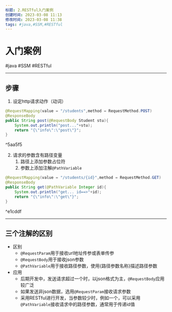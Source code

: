 ```yaml
---
标题: 2.RESTful入门案例
创建时间: 2023-03-08 11:13
修改时间: 2023-03-08 11:38
tags: #java,#SSM,#RESTful
---
```


# 入门案例
#java  #SSM  #RESTful 

---
## 步骤
1. 设定http请求动作（动词）
```java
@RequestMapping(value = "/students",method = RequestMethod.POST)  
@ResponseBody  
public String post(@RequestBody Student stu){  
    System.out.println("post..."+stu);  
    return "{\"info\":\"post\"}";  
}
```

^5aa5f5

2. 请求的参数含有路径变量
	1. 路径上添加参数占位符
	2. 参数上添加注解`@PathVariable`
```java
@RequestMapping(value = "/students/{id}",method = RequestMethod.GET)  
@ResponseBody  
public String get(@PathVariable Integer id){  
    System.out.println("get... id==>"+id);  
    return "{\"info\":\"get\"}";  
}  
```

^e1cddf

---
## 三个注解的区别
- 区别
	- `@RequestParam`用于接收url地址传参或表单传参
	- `@RequestBody`用于接收json参数
	- `@PathVariable`用于接收路径参数，使用{路径参数名称}描述路径参数
- 应用
	- 后期开发中，发送请求超过一个时，以json格式为主，`@RequestBody`应用较广泛
	- 如果发送非json数据，选用`@RequestParam`接收请求参数
	- 采用RESTful进行开发，当参数较少时，例如一个，可以采用`@PathVariable`接收请求中的路径参数，通常用于传递id值